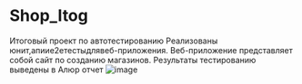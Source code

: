 # Shop_Itog
Итоговый проект по автотестированию
Реализованы юнит,апиие2етестыдлявеб-приложения.
Веб-приложение представляет собой сайт по созданию магазинов.
Результаты тестированию выведены в Алюр отчет
![image](https://github.com/irina19902002/Shop_Itog/assets/115879083/f00f0c78-96de-4a24-8da2-39c182ed3386)
